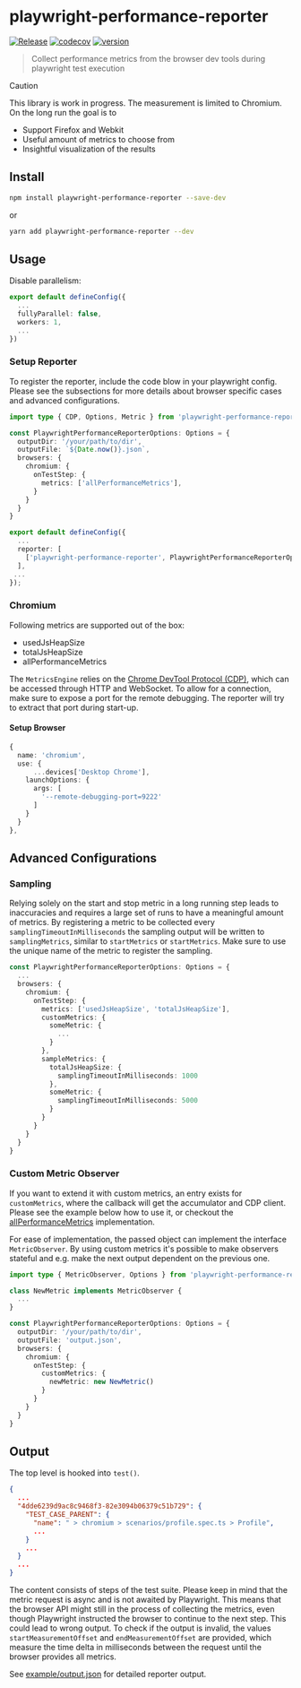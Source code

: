 # playwright-performance-reporter
[![Release](https://github.com/ntrotner/playwright-performance-reporter/actions/workflows/release.yml/badge.svg)](https://github.com/ntrotner/playwright-performance-reporter/actions/workflows/release.yml)
[![codecov](https://codecov.io/github/ntrotner/playwright-performance-reporter/graph/badge.svg?token=3UGRT92UT9)](https://codecov.io/github/ntrotner/playwright-performance-reporter)
[![version](https://img.shields.io/npm/v/playwright-performance-reporter.svg?style=flat-square)](https://www.npmjs.com/package/playwright-performance-reporter)

> Collect performance metrics from the browser dev tools during playwright test execution

> [!CAUTION]
> This library is work in progress. The measurement is limited to Chromium.
> On the long run the goal is to
> - Support Firefox and Webkit
> - Useful amount of metrics to choose from
> - Insightful visualization of the results

## Install

```bash
npm install playwright-performance-reporter --save-dev
```
or
```bash
yarn add playwright-performance-reporter --dev
```

## Usage

Disable parallelism:
```ts
export default defineConfig({
  ...
  fullyParallel: false,
  workers: 1,
  ...
})
```


### Setup Reporter
To register the reporter, include the code blow in your playwright config.
Please see the subsections for more details about browser specific cases and advanced configurations.


```ts
import type { CDP, Options, Metric } from 'playwright-performance-reporter';

const PlaywrightPerformanceReporterOptions: Options = {
  outputDir: '/your/path/to/dir',
  outputFile: `${Date.now()}.json`,
  browsers: {
    chromium: {
      onTestStep: {
        metrics: ['allPerformanceMetrics'],
      }
    }
  }
}

export default defineConfig({
  ...
  reporter: [
    ['playwright-performance-reporter', PlaywrightPerformanceReporterOptions]
  ],
 ...
});
```

### Chromium

Following metrics are supported out of the box:
- usedJsHeapSize
- totalJsHeapSize
- allPerformanceMetrics

The `MetricsEngine` relies on the [Chrome DevTool Protocol (CDP)](https://chromedevtools.github.io/devtools-protocol/),
which can be accessed through HTTP and WebSocket. To allow for a connection, make sure to expose a port for the remote debugging.
The reporter will try to extract that port during start-up.

#### Setup Browser
```ts
{
  name: 'chromium',
  use: {
      ...devices['Desktop Chrome'],
    launchOptions: {
      args: [
        '--remote-debugging-port=9222'
      ]
    }
  }
},
```

## Advanced Configurations

### Sampling
Relying solely on the start and stop metric in a long running step leads to inaccuracies and
requires a large set of runs to have a meaningful amount of metrics.
By registering a metric to be collected every `samplingTimeoutInMilliseconds` the sampling output will
be written to `samplingMetrics`, similar to `startMetrics` or `startMetrics`.
Make sure to use the unique name of the metric to register the sampling.

```ts
const PlaywrightPerformanceReporterOptions: Options = {
  ...
  browsers: {
    chromium: {
      onTestStep: {
        metrics: ['usedJsHeapSize', 'totalJsHeapSize'],
        customMetrics: {
          someMetric: {
            ...
          }
        },
        sampleMetrics: {
          totalJsHeapSize: {
            samplingTimeoutInMilliseconds: 1000
          },
          someMetric: {
            samplingTimeoutInMilliseconds: 5000
          }
        }
      }
    }
  }
}
```

### Custom Metric Observer
If you want to extend it with custom metrics, an entry exists for `customMetrics`, where the callback will get
the accumulator and CDP client. Please see the example below how to use it, or checkout the [allPerformanceMetrics](src/browsers/chromium/observers/all-performance-metrics.ts) implementation.

For ease of implementation, the passed object can implement the interface `MetricObserver`.
By using custom metrics it's possible to make observers stateful and e.g. make the next output dependent on the previous one.

```ts
import type { MetricObserver, Options } from 'playwright-performance-reporter';

class NewMetric implements MetricObserver {
  ...
}

const PlaywrightPerformanceReporterOptions: Options = {
  outputDir: '/your/path/to/dir',
  outputFile: 'output.json',
  browsers: {
    chromium: {
      onTestStep: {
        customMetrics: {
          newMetric: new NewMetric()
        }
      }
    }
  }
}
```

## Output

The top level is hooked into `test()`.


```json
{
  ...
  "4dde6239d9ac8c9468f3-82e3094b06379c51b729": {
    "TEST_CASE_PARENT": {
      "name": " > chromium > scenarios/profile.spec.ts > Profile",
      ...
    }
    ...
  }
  ...
}
```

The content consists of steps of the test suite.
Please keep in mind that the metric request is async and is not awaited by
Playwright. This means that the browser API might still in the process of collecting the metrics,
even though Playwright instructed the browser to continue to the next step. This could lead to wrong output.
To check if the output is invalid, the values `startMeasurementOffset` and `endMeasurementOffset` are provided, which measure
the time delta in milliseconds between the request until the browser provides all metrics.

See [example/output.json](example/output.json) for detailed reporter output.
